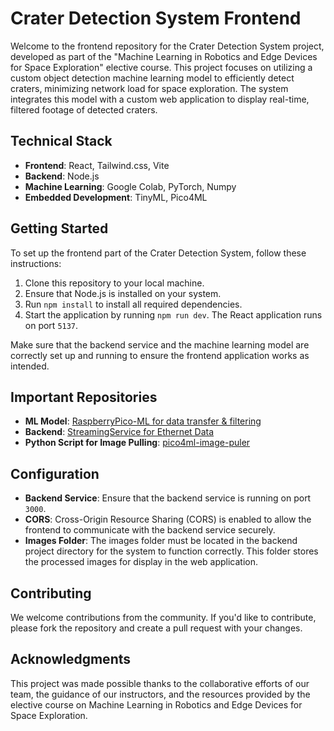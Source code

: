 # Crater Detection System Frontend

Welcome to the frontend repository for the Crater Detection System project, developed as part of the "Machine Learning in Robotics and Edge Devices for Space Exploration" elective course. This project focuses on utilizing a custom object detection machine learning model to efficiently detect craters, minimizing network load for space exploration. The system integrates this model with a custom web application to display real-time, filtered footage of detected craters.

## Technical Stack

- **Frontend**: React, Tailwind.css, Vite
- **Backend**: Node.js
- **Machine Learning**: Google Colab, PyTorch, Numpy
- **Embedded Development**: TinyML, Pico4ML

## Getting Started

To set up the frontend part of the Crater Detection System, follow these instructions:

1. Clone this repository to your local machine.
2. Ensure that Node.js is installed on your system.
3. Run `npm install` to install all required dependencies.
4. Start the application by running `npm run dev`. The React application runs on port `5137`.

Make sure that the backend service and the machine learning model are correctly set up and running to ensure the frontend application works as intended.

## Important Repositories

- **ML Model**: [RaspberryPico-ML for data transfer & filtering](https://github.com/OmegaCreations/RaspberryPico-ML-for-data-transfer-filtering)
- **Backend**: [StreamingService for Ethernet Data](https://github.com/OmegaCreations/StreamingService-for-Ethernet-Data)
- **Python Script for Image Pulling**: [pico4ml-image-puler](https://github.com/General-Embedded/pico4ml-image-puler)

## Configuration

- **Backend Service**: Ensure that the backend service is running on port `3000`.
- **CORS**: Cross-Origin Resource Sharing (CORS) is enabled to allow the frontend to communicate with the backend service securely.
- **Images Folder**: The images folder must be located in the backend project directory for the system to function correctly. This folder stores the processed images for display in the web application.

## Contributing

We welcome contributions from the community. If you'd like to contribute, please fork the repository and create a pull request with your changes.

## Acknowledgments

This project was made possible thanks to the collaborative efforts of our team, the guidance of our instructors, and the resources provided by the elective course on Machine Learning in Robotics and Edge Devices for Space Exploration.
